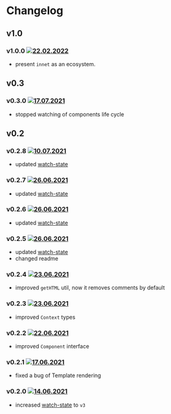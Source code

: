 # Changelog

## v1.0

### v1.0.0 [![22.02.2022](https://img.shields.io/date/1645516383)](https://github.com/d8corp/watch-state/tree/v1.0.0)
- present `innet` as an ecosystem.

## v0.3

### v0.3.0 [![17.07.2021](https://img.shields.io/date/1626511946)](https://github.com/d8corp/watch-state/tree/v0.3.0)
- stopped watching of components life cycle

## v0.2

### v0.2.8 [![10.07.2021](https://img.shields.io/date/1625945987)](https://github.com/d8corp/watch-state/tree/v0.2.8)
- updated [watch-state](https://www.npmjs.com/package/watch-state)

### v0.2.7 [![26.06.2021](https://img.shields.io/date/1624721964)](https://github.com/d8corp/watch-state/tree/v0.2.7)
- updated [watch-state](https://www.npmjs.com/package/watch-state)

### v0.2.6 [![26.06.2021](https://img.shields.io/date/1624718255)](https://github.com/d8corp/watch-state/tree/v0.2.6)
- updated [watch-state](https://www.npmjs.com/package/watch-state)

### v0.2.5 [![26.06.2021](https://img.shields.io/date/1624700665)](https://github.com/d8corp/watch-state/tree/v0.2.5)
- updated [watch-state](https://www.npmjs.com/package/watch-state)
- changed readme

### v0.2.4 [![23.06.2021](https://img.shields.io/date/1624461976)](https://github.com/d8corp/watch-state/tree/v0.2.4)
- improved `getHTML` util, now it removes comments by default

### v0.2.3 [![23.06.2021](https://img.shields.io/date/1624455162)](https://github.com/d8corp/watch-state/tree/v0.2.3)
- improved `Context` types

### v0.2.2 [![22.06.2021](https://img.shields.io/date/1624312377)](https://github.com/d8corp/watch-state/tree/v0.2.2)
- improved `Component` interface

### v0.2.1 [![17.06.2021](https://img.shields.io/date/1623917057)](https://github.com/d8corp/watch-state/tree/v0.2.1)
- fixed a bug of Template rendering

### v0.2.0 [![14.06.2021](https://img.shields.io/date/1623667605)](https://github.com/d8corp/watch-state/tree/v0.2.0)
- increased [watch-state](https://www.npmjs.com/package/watch-state) to `v3`

